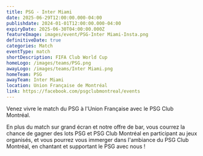 ```yaml
---
title: PSG - Inter Miami
date: 2025-06-29T12:00:00.000-04:00
publishdate: 2024-01-01T12:00:00.000-04:00
expiryDate: 2025-06-30T04:00:00.000Z
featureImage: images/event/PSG-Inter Miami-Insta.png
definitiveDate: true
categories: Match
eventType: match
shortDescription: FIFA Club World Cup
homeLogo: /images/teams/PSG.png
awayLogo: /images/teams/Inter Miami.png
homeTeam: PSG
awayTeam: Inter Miami
location: Union Française de Montréal
link: https://facebook.com/psgclubmontreal/events
---
```


Venez vivre le match du PSG à l'Union Française avec le PSG Club Montréal.

En plus du match sur grand écran et notre offre de bar, vous courrez la chance de gagner des lots PSG et PSG Club Montréal en participant au jeux organisés, et vous pourrez vous immerger dans l'ambiance du PSG Club Montréal, en chantant et supportant le PSG avec nous !
